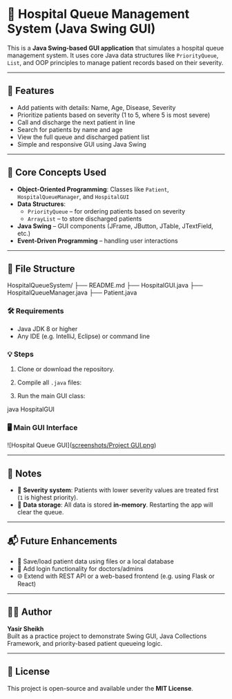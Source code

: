 # 🏥 Hospital Queue Management System (Java Swing GUI)

This is a **Java Swing-based GUI application** that simulates a hospital queue management system. It uses core Java data structures like `PriorityQueue`, `List`, and OOP principles to manage patient records based on their severity.

---

## 🚀 Features

- Add patients with details: Name, Age, Disease, Severity
- Prioritize patients based on severity (1 to 5, where 5 is most severe)
- Call and discharge the next patient in line
- Search for patients by name and age
- View the full queue and discharged patient list
- Simple and responsive GUI using Java Swing

---

## 🧠 Core Concepts Used

- **Object-Oriented Programming**: Classes like `Patient`, `HospitalQueueManager`, and `HospitalGUI`
- **Data Structures**:
  - `PriorityQueue` – for ordering patients based on severity
  - `ArrayList` – to store discharged patients
- **Java Swing** – GUI components (JFrame, JButton, JTable, JTextField, etc.)
- **Event-Driven Programming** – handling user interactions

---

## 📂 File Structure

HospitalQueueSystem/
├── README.md
├── HospitalGUI.java
├── HospitalQueueManager.java
├── Patient.java

### 🛠 Requirements

- Java JDK 8 or higher
- Any IDE (e.g. IntelliJ, Eclipse) or command line

### 💡 Steps

1. Clone or download the repository.
2. Compile all `.java` files:

3. Run the main GUI class:

java HospitalGUI

### 🖥️ Main GUI Interface
![Hospital Queue GUI]([screenshots/Project GUI.png](https://github.com/YasirSheikh38/DSA-project-Hospital_Queue_Management_System-java/blob/1a87c542ae8296638063381ec07f58156b48f96f/screenshots/Project%20GUI.jpg))

---

## 📌 Notes

- 🔢 **Severity system**: Patients with lower severity values are treated first (`1` is highest priority).
- 💾 **Data storage**: All data is stored **in-memory**. Restarting the app will clear the queue.

---

## 📬 Future Enhancements

- 💽 Save/load patient data using files or a local database
- 🔐 Add login functionality for doctors/admins
- 🌐 Extend with REST API or a web-based frontend (e.g. using Flask or React)

---

## 🧑‍💻 Author

**Yasir Sheikh**  
Built as a practice project to demonstrate Swing GUI, Java Collections Framework, and priority-based patient queueing logic.

---

## 📝 License

This project is open-source and available under the **MIT License**.

